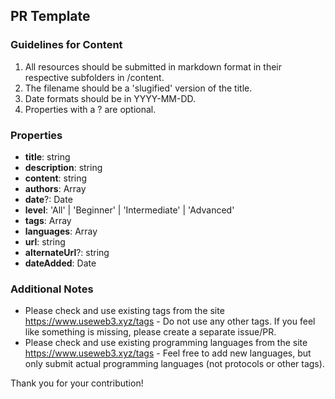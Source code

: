 ## PR Template

### Guidelines for Content

1. All resources should be submitted in markdown format in their respective subfolders in /content.
2. The filename should be a 'slugified' version of the title.
3. Date formats should be in YYYY-MM-DD.
4. Properties with a ? are optional.

### Properties

- **title**: string
- **description**: string
- **content**: string
- **authors**: Array<string>
- **date**?: Date
- **level**: 'All' | 'Beginner' | 'Intermediate' | 'Advanced'
- **tags**: Array<string>
- **languages**: Array<string>
- **url**: string
- **alternateUrl**?: string
- **dateAdded**: Date

### Additional Notes

- Please check and use existing tags from the site https://www.useweb3.xyz/tags - Do not use any other tags. If you feel like something is missing, please create a separate issue/PR.
- Please check and use existing programming languages from the site https://www.useweb3.xyz/tags - Feel free to add new languages, but only submit actual programming languages (not protocols or other tags).


Thank you for your contribution!
